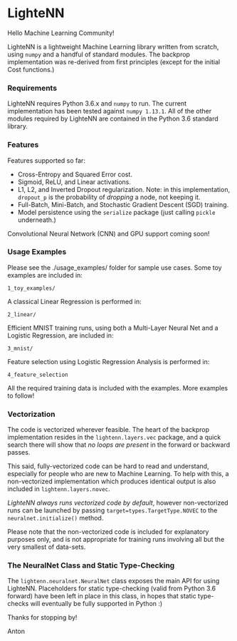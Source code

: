 # LighteNN

Hello Machine Learning Community!

LighteNN is a lightweight Machine Learning library written from scratch, using
`numpy` and a handful of standard modules. The backprop implementation was
re-derived from first principles (except for the initial Cost functions.) 

### Requirements

LighteNN requires Python 3.6.x and `numpy` to run. The current implementation 
has been tested against `numpy 1.13.1`. All of the other modules required by LighteNN are contained in the Python 3.6 standard library.

### Features

Features supported so far:

- Cross-Entropy and Squared Error cost.
- Sigmoid, ReLU, and Linear activations.
- L1, L2, and Inverted Dropout regularization. Note: in this implementation, 
`dropout_p` is the probability of *dropping* a node, not keeping it.
- Full-Batch, Mini-Batch, and Stochastic Gradient Descent (SGD) training.
- Model persistence using the `serialize` package (just calling `pickle` 
underneath.)

Convolutional Neural Network (CNN) and GPU support coming soon!

### Usage Examples

Please see the ./usage_examples/ folder for sample use cases. Some toy examples
are included in:

`1_toy_examples/`

A classical Linear Regression is performed in:

`2_linear/`

Efficient MNIST training runs, using both a Multi-Layer Neural Net and a Logistic
Regression, are included in:

`3_mnist/`

Feature selection using Logistic Regression Analysis is performed in:

`4_feature_selection`

All the required training data is included with the examples. More examples to 
follow!

### Vectorization

The code is vectorized wherever feasible. The heart of the backprop implementation 
resides in the `lightenn.layers.vec` package, and a quick search there will show 
that *no loops are present* in the forward or backward passes.

This said, fully-vectorized code can be hard to read and understand, especially
for people who are new to Machine Learning. To help with this, a non-vectorized
implementation which produces identical output is also included in
`lightenn.layers.novec`. 

*LighteNN always runs vectorized code by default*, however non-vectorized runs 
can be launched by passing `target=types.TargetType.NOVEC` to the 
`neuralnet.initialize()` method.

Please note that the non-vectorized code is included for explanatory purposes only,
and is not appropriate for training runs involving all but the very smallest of
data-sets.

### The NeuralNet Class and Static Type-Checking

The `lightenn.neuralnet.NeuralNet` class exposes the main API for using LighteNN.
Placeholders for static type-checking (valid from Python 3.6 forward) have been left 
in place in this class, in hopes that static type-checks will eventually be fully
supported in Python :)

Thanks for stopping by!

Anton
